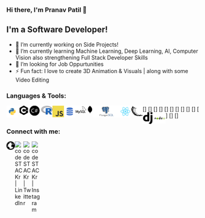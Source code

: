 ### Hi there, I'm Pranav Patil 👋

## I'm a Software Developer!
- 🔭 I’m currently working on Side Projects!
- 🌱 I’m currently learning Machine Learning, Deep Learning, AI, Computer Vision also strengthening Full Stack Developer Skills 
- 👯 I’m looking for Job Oppurtunities
- ⚡ Fun fact: I love to create 3D Animation & Visuals | along with some Video Editing


### Languages & Tools:
[<img align="left" alt="HTML5" width="30px" src="https://github.com/PranavPatil7/miscellaneous/blob/master/python.png" />]
[<img align="left" alt="HTML5" width="30px" src="https://github.com/PranavPatil7/miscellaneous/blob/master/csharp.PNG" />]
[<img align="left" alt="HTML5" width="30px" src="https://github.com/PranavPatil7/miscellaneous/blob/master/cplusplus.PNG" />]
[<img align="left" alt="HTML5" width="30px" src="https://github.com/PranavPatil7/miscellaneous/blob/master/R.png" />]
[<img align="left" alt="HTML5" width="30px" src="https://github.com/PranavPatil7/miscellaneous/blob/master/javascript.png" />]
[<img align="left"   width="30px" src="https://github.com/PranavPatil7/miscellaneous/blob/master/sql.png" />]
[<img align="left"   width="30px" src="https://github.com/PranavPatil7/miscellaneous/blob/master/mysql.PNG" />]
[<img align="left"  height="20px" width="15px" src="https://github.com/PranavPatil7/miscellaneous/blob/master/mongo.PNG" />]
[<img align="left"   height="30px" width="70px" src="https://github.com/PranavPatil7/miscellaneous/blob/master/postgre.png" />]
[<img align="left"   width="30px" src="https://github.com/PranavPatil7/miscellaneous/blob/master/react.png" />]
[<img align="left"   width="30px" src="https://github.com/PranavPatil7/miscellaneous/blob/master/flask.PNG" />]
[<img align="left"   width="30px" src="https://github.com/PranavPatil7/miscellaneous/blob/master/dj.PNG" />]
[<img align="left"   width="30px" src="https://github.com/PranavPatil7/miscellaneous/blob/master/node.jpg" />]



### Connect with me:

[<img align="left" alt="https://medium.com/%40pranavpatil07" width="22px" src="https://raw.githubusercontent.com/iconic/open-iconic/master/svg/globe.svg" />][website]
[<img align="left" alt="codeSTACKr | LinkedIn" width="22px" src="https://cdn.jsdelivr.net/npm/simple-icons@v3/icons/linkedin.svg" />][linkedin]
[<img align="left" alt="codeSTACKr | Twitter" width="22px" src="https://cdn.jsdelivr.net/npm/simple-icons@v3/icons/twitter.svg" />][twitter]

[<img align="left" alt="codeSTACKr | Instagram" width="22px" src="https://cdn.jsdelivr.net/npm/simple-icons@v3/icons/instagram.svg" />][instagram]

<br />


[website]: https://medium.com/%40pranavpatil07
[twitter]: https://twitter.com/PatilPranavp007
[instagram]: https://www.instagram.com/pranav_patil7_/?igshid=7xpe278vvut0
[linkedin]: https://www.linkedin.com/in/pranavpatil07

